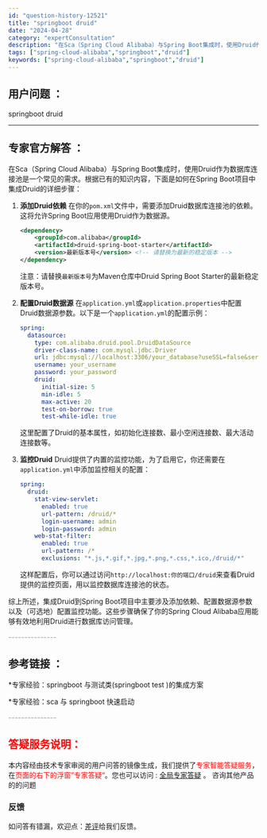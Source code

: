 ```yaml
---
id: "question-history-12521"
title: "springboot druid"
date: "2024-04-28"
category: "expertConsultation"
description: "在Sca（Spring Cloud Alibaba）与Spring Boot集成时，使用Druid作为数据库连接池是一个常见的需求。根据已有的知识内容，下面是如何在Spring Boot项目中集成Druid的详细步骤：1. **添加Druid依赖**   在你的`pom.xml`文件中，需要添加Dr"
tags: ["spring-cloud-alibaba","springboot","druid"]
keywords: ["spring-cloud-alibaba","springboot","druid"]
---
```


## 用户问题 ： 
 springboot druid  

---------------
## 专家官方解答 ：

在Sca（Spring Cloud Alibaba）与Spring Boot集成时，使用Druid作为数据库连接池是一个常见的需求。根据已有的知识内容，下面是如何在Spring Boot项目中集成Druid的详细步骤：

1. **添加Druid依赖**
   在你的`pom.xml`文件中，需要添加Druid数据库连接池的依赖。这将允许Spring Boot应用使用Druid作为数据源。
   ```xml
   <dependency>
       <groupId>com.alibaba</groupId>
       <artifactId>druid-spring-boot-starter</artifactId>
       <version>最新版本号</version> <!-- 请替换为最新的稳定版本 -->
   </dependency>
   ```
   注意：请替换`最新版本号`为Maven仓库中Druid Spring Boot Starter的最新稳定版本号。

2. **配置Druid数据源**
   在`application.yml`或`application.properties`中配置Druid数据源参数。以下是一个`application.yml`的配置示例：
   ```yaml
   spring:
     datasource:
       type: com.alibaba.druid.pool.DruidDataSource
       driver-class-name: com.mysql.jdbc.Driver
       url: jdbc:mysql://localhost:3306/your_database?useSSL=false&serverTimezone=UTC
       username: your_username
       password: your_password
       druid:
         initial-size: 5
         min-idle: 5
         max-active: 20
         test-on-borrow: true
         test-while-idle: true
   ```
   这里配置了Druid的基本属性，如初始化连接数、最小空闲连接数、最大活动连接数等。

3. **监控Druid**
   Druid提供了内置的监控功能，为了启用它，你还需要在`application.yml`中添加监控相关的配置：
   ```yaml
   spring:
     druid:
       stat-view-servlet:
         enabled: true
         url-pattern: /druid/*
         login-username: admin
         login-password: admin
       web-stat-filter:
         enabled: true
         url-pattern: /*
         exclusions: "*.js,*.gif,*.jpg,*.png,*.css,*.ico,/druid/*"
   ```
   这样配置后，你可以通过访问`http://localhost:你的端口/druid`来查看Druid提供的监控页面，用以监控数据库连接池的状态。

综上所述，集成Druid到Spring Boot项目中主要涉及添加依赖、配置数据源参数以及（可选地）配置监控功能。这些步骤确保了你的Spring Cloud Alibaba应用能够有效地利用Druid进行数据库访问管理。


<font color="#949494">---------------</font> 


## 参考链接 ：

*专家经验：springboot 与测试类(springboot test )的集成方案 
 
 *专家经验：sca 与 springboot 快速启动 


 <font color="#949494">---------------</font> 
 


## <font color="#FF0000">答疑服务说明：</font> 

本内容经由技术专家审阅的用户问答的镜像生成，我们提供了<font color="#FF0000">专家智能答疑服务</font>，在<font color="#FF0000">页面的右下的浮窗”专家答疑“</font>。您也可以访问 : [全局专家答疑](https://answer.opensource.alibaba.com/docs/intro) 。 咨询其他产品的的问题

### 反馈
如问答有错漏，欢迎点：[差评](https://ai.nacos.io/user/feedbackByEnhancerGradePOJOID?enhancerGradePOJOId=12614)给我们反馈。
